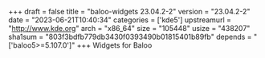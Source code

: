 +++
draft = false
title = "baloo-widgets 23.04.2-2"
version = "23.04.2-2"
date = "2023-06-21T10:40:34"
categories = ['kde5']
upstreamurl = "http://www.kde.org"
arch = "x86_64"
size = "105448"
usize = "438207"
sha1sum = "803f3bdfb779db3430f0393490b01815401b89fb"
depends = "['baloo5>=5.107.0']"
+++
Widgets for Baloo
